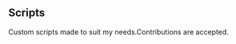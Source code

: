 ## Scripts
Custom scripts made to suit my needs.Contributions are accepted.


































